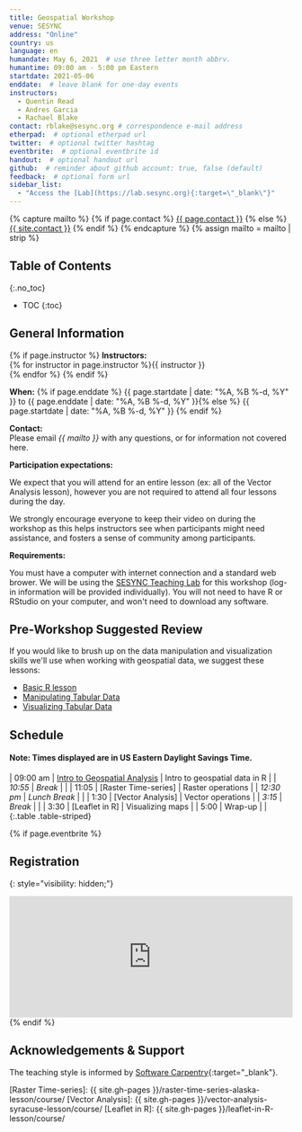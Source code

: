 ```yaml
---
title: Geospatial Workshop
venue: SESYNC
address: "Online"
country: us
language: en
humandate: May 6, 2021  # use three letter month abbrv.
humantime: 09:00 am - 5:00 pm Eastern
startdate: 2021-05-06
enddate:  # leave blank for one-day events
instructors:
  - Quentin Read
  - Andres Garcia
  - Rachael Blake
contact: rblake@sesync.org # correspondence e-mail address
etherpad:  # optional etherpad url
twitter:  # optional twitter hashtag
eventbrite:  # optional eventbrite id
handout:  # optional handout url
github:  # reminder about github account: true, false (default)
feedback:  # optional form url
sidebar_list:
  - "Access the [Lab](https://lab.sesync.org){:target=\"_blank\"}"
---
```


{% capture mailto %}
{% if page.contact %}
  <a href='mailto:{{page.contact}}'>{{ page.contact }}</a>
{% else %}
  <a href='mailto:{{site.contact}}'>{{ site.contact }}</a>
{% endif %}
{% endcapture %}
{% assign mailto = mailto | strip %}

## Table of Contents
{:.no_toc}

* TOC
{:toc}

## General Information

[//]: # " Write event description. "

{% if page.instructor %}
**Instructors:**  
{% for instructor in page.instructor %}{{ instructor }}  
{% endfor %}
{% endif %}

**When:**   {% if page.enddate %}
{{ page.startdate | date: "%A, %B %-d, %Y" }} to {{ page.enddate | date: "%A, %B %-d, %Y" }}{% else %}
{{ page.startdate | date: "%A, %B %-d, %Y" }}
{% endif %}

**Contact:**  
Please email *{{ mailto }}* with any questions, or for information not covered here.

**Participation expectations:**  

We expect that you will attend for an entire lesson (ex: all of the Vector Analysis lesson), however you are not required to attend all four lessons during the day.  

We strongly encourage everyone to keep their video on during the workshop as this helps instructors see when participants might need assistance, and fosters a sense of community among participants.  

**Requirements:**

You must have a computer with internet connection and a standard web brower.  We will be using the [SESYNC Teaching Lab](https://lab.sesync.org/) for this workshop (log-in information will be provided individually).  You will not need to have R or RStudio on your computer, and won't need to download any software.  

## Pre-Workshop Suggested Review

If you would like to brush up on the data manipulation and visualization skills we'll use when working with geospatial data, we suggest these lessons: 

 - [Basic R lesson](https://cyberhelp.sesync.org/basic-R-lesson/) 
 - [Manipulating Tabular Data](https://cyberhelp.sesync.org/census-data-manipulation-in-R-lesson/)
 - [Visualizing Tabular Data](https://cyberhelp.sesync.org/graphics-with-ggplot2-lesson/)


## Schedule

#### Note: Times displayed are in US Eastern Daylight Savings Time.

[//]: # " Edit this table to show the agenda. "

|   09:00 am | [Intro to Geospatial Analysis] | Intro to geospatial data in R    |
|    *10:55* | *Break*                        |                                  |
|      11:05 | [Raster Time-series]           | Raster operations                |
| *12:30 pm* | *Lunch Break*                  |                                  |
|       1:30 | [Vector Analysis]              | Vector operations                |
|     *3:15* | *Break*                        |                                  |
|       3:30 | [Leaflet in R]                 | Visualizing maps                 |
|       5:00 | Wrap-up                        |                                  |
{:.table .table-striped}

{% if page.eventbrite %}
## Registration
{: style="visibility: hidden;"}

<iframe src="https://www.eventbrite.com/tickets-external?eid={{ page.eventbrite }}&ref=etckt" frameborder="0" width="100%" height="216px" scrolling="no"></iframe>
{% endif %}

## Acknowledgements & Support

The teaching style is informed by [Software Carpentry](http://software-carpentry.org){:target="_blank"}.

[//]: # " Specify any referenced links with the appropriate url. "
[//]: # " {{ site.gh-pages }} points to the root of the SESYNC-CI organization. "

[Intro to Geospatial Analysis]: https://pmarchand1.github.io/atelier_rgeo/rgeo_workshop.html
[Raster Time-series]: {{ site.gh-pages }}/raster-time-series-alaska-lesson/course/
[Vector Analysis]: {{ site.gh-pages }}/vector-analysis-syracuse-lesson/course/
[Leaflet in R]: {{ site.gh-pages }}/leaflet-in-R-lesson/course/
